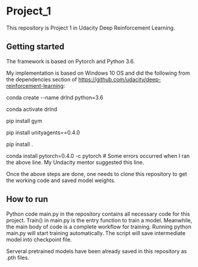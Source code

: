 # Project_1

This repository is Project 1 in Udacity Deep Reinforcement Learning. 

## Getting started

The framework is based on Pytorch and Python 3.6. 

My implementation is based on Windows 10 OS and did the following from the dependencies section of https://github.com/udacity/deep-reinforcement-learning:

conda create --name drlnd python=3.6

conda activate drlnd

pip install gym

pip install unityagents==0.4.0

pip install .

conda install pytorch=0.4.0 -c pytorch  # Some errors occurred when I ran the above line. My Undacity mentor suggested this line. 

Once the above steps are done, one needs to clone this repository to get the working code and saved model weights.

## How to run

Python code main.py in the repository contains all necessary code for this project. Train() in main.py is the entry function to train a model. Meanwhile, the main body of code is a complete workflow for training. Running python main.py will start training automatically. The script will save intermediate model into checkpoint file. 

Serveral pretrained models have been already saved in this repository as .pth files. 
